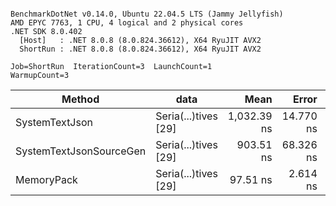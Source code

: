 ```

BenchmarkDotNet v0.14.0, Ubuntu 22.04.5 LTS (Jammy Jellyfish)
AMD EPYC 7763, 1 CPU, 4 logical and 2 physical cores
.NET SDK 8.0.402
  [Host]   : .NET 8.0.8 (8.0.824.36612), X64 RyuJIT AVX2
  ShortRun : .NET 8.0.8 (8.0.824.36612), X64 RyuJIT AVX2

Job=ShortRun  IterationCount=3  LaunchCount=1  
WarmupCount=3  

```
| Method                  | data                 | Mean        | Error     | StdDev   | Min         | Max         | Gen0   | Allocated |
|------------------------ |--------------------- |------------:|----------:|---------:|------------:|------------:|-------:|----------:|
| SystemTextJson          | Seria(...)tives [29] | 1,032.39 ns | 14.770 ns | 0.810 ns | 1,031.51 ns | 1,033.09 ns | 0.0038 |     464 B |
| SystemTextJsonSourceGen | Seria(...)tives [29] |   903.51 ns | 68.326 ns | 3.745 ns |   899.62 ns |   907.09 ns | 0.0067 |     568 B |
| MemoryPack              | Seria(...)tives [29] |    97.51 ns |  2.614 ns | 0.143 ns |    97.38 ns |    97.67 ns | 0.0014 |     120 B |
